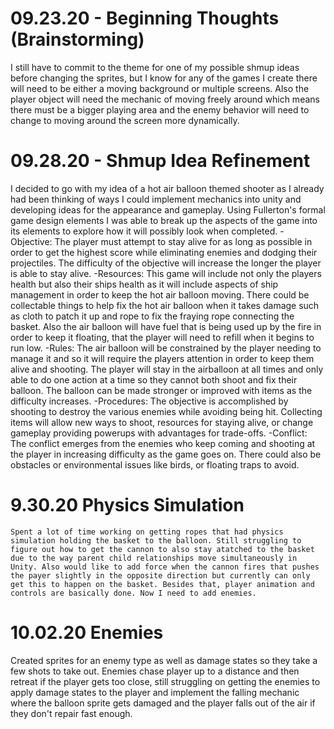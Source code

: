 # 09.23.20 - Beginning Thoughts (Brainstorming)

I still have to commit to the theme for one of my possible shmup ideas before changing the sprites, but I know for any of the games I create there will need to be either a moving background or multiple screens. Also the player object will need the mechanic of moving freely around which means there must be a bigger playing area and the enemy behavior will need to change to moving around the screen more dynamically.

# 09.28.20 - Shmup Idea Refinement 
 I decided to go with my idea of a hot air balloon themed shooter as I already had been thinking of ways I could implement mechanics into unity and developing ideas for the appearance and gameplay. Using Fullerton's formal game design elements I was able to break up the aspects of the game into its elements to explore how it will possibly look when completed. 
 -Objective: The player must attempt to stay alive for as long as possible in order to get the highest score while eliminating enemies and dodging their projectiles. The difficulty of the objective will increase the longer the player is able to stay alive.
 -Resources: This game will include not only the players health but also their ships health as it will include aspects of ship management in order to keep the hot air balloon moving. There could be collectable things to help fix the hot air balloon when it takes damage such as cloth to patch it up and rope to fix the fraying rope connecting the basket. Also the air balloon will have fuel that is being used up by the fire in order to keep it floating, that the player will need to refill when it begins to run low. 
 -Rules: The air balloon will be constrained by the player needing to manage it and so it will require the players attention in order to keep them alive and shooting. The player will stay in the airballoon at all times and only able to do one action at a time so they cannot both shoot and fix their balloon. The balloon can be made stronger or improved with items as the difficulty increases.
 -Procedures: The objective is accomplished by shooting to destroy the various enemies while avoiding being hit. Collecting items will allow new ways to shoot, resources for staying alive, or change gameplay providing powerups with advantages for trade-offs.
 -Conflict: The conflict emerges from the enemies who keep coming and shooting at the player in increasing difficulty as the game goes on. There could also be obstacles or environmental issues like birds, or floating traps to avoid.
 
 # 9.30.20 Physics Simulation
    Spent a lot of time working on getting ropes that had physics simulation holding the basket to the balloon. Still struggling to figure out how to get the cannon to also stay atatched to the basket due to the way parent child relationships move simultaneously in Unity. Also would like to add force when the cannon fires that pushes the payer slightly in the opposite direction but currently can only get this to happen on the basket. Besides that, player animation and controls are basically done. Now I need to add enemies.
    
 # 10.02.20 Enemies
 
 Created sprites for an enemy type as well as damage states so they take a few shots to take out. Enemies chase player up to a distance and then retreat if the player gets too close, still struggling on getting the enemies to apply damage states to the player and implement the falling mechanic where the balloon sprite gets damaged and the player falls out of the air if they don't repair fast enough. 
 
 


